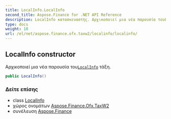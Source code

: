 ```yaml
---
title: LocalInfo.LocalInfo
second_title: Aspose.Finance for .NET API Reference
description: LocalInfo κατασκευαστής. Αρχικοποιεί μια νέα παρουσία τουLocalInfo τάξη.
type: docs
weight: 10
url: /el/net/aspose.finance.ofx.taxw2/localinfo/localinfo/
---
```

## LocalInfo constructor

Αρχικοποιεί μια νέα παρουσία του[`LocalInfo`](../) τάξη.

```csharp
public LocalInfo()
```

### Δείτε επίσης

* class [LocalInfo](../)
* χώρος ονομάτων [Aspose.Finance.Ofx.TaxW2](../../localinfo/)
* συνέλευση [Aspose.Finance](../../../)


